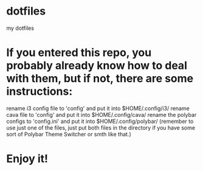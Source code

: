 # dotfiles
my dotfiles

# If you entered this repo, you probably already know how to deal with them, but if not, there are some instructions:

rename i3 config file to 'config' and put it into $HOME/.config/i3/
rename cava file to 'config' and put it into $HOME/.config/cava/
rename the polybar configs to 'config.ini' and put it into $HOME/.config/polybar/ (remember to use just one of the files, just put both files in the
directory if you have some sort of Polybar Theme Switcher or smth like that.)

# Enjoy it!
